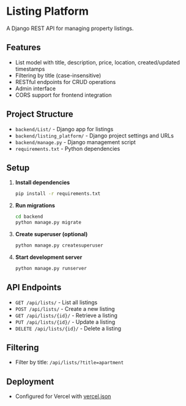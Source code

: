 # Listing Platform

A Django REST API for managing property listings.

## Features

- List model with title, description, price, location, created/updated timestamps
- Filtering by title (case-insensitive)
- RESTful endpoints for CRUD operations
- Admin interface
- CORS support for frontend integration

## Project Structure

- `backend/List/` - Django app for listings
- `backend/listing_platform/` - Django project settings and URLs
- `backend/manage.py` - Django management script
- `requirements.txt` - Python dependencies

## Setup

1. **Install dependencies**

   ```sh
   pip install -r requirements.txt
   ```

2. **Run migrations**

   ```sh
   cd backend
   python manage.py migrate
   ```

3. **Create superuser (optional)**

   ```sh
   python manage.py createsuperuser
   ```

4. **Start development server**
   ```sh
   python manage.py runserver
   ```

## API Endpoints

- `GET /api/lists/` - List all listings
- `POST /api/lists/` - Create a new listing
- `GET /api/lists/{id}/` - Retrieve a listing
- `PUT /api/lists/{id}/` - Update a listing
- `DELETE /api/lists/{id}/` - Delete a listing

## Filtering

- Filter by title: `/api/lists/?title=apartment`

## Deployment

- Configured for Vercel with [vercel.json](vercel.json)

